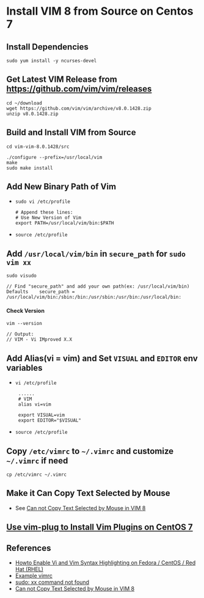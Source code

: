 # Install VIM 8 from Source on Centos 7
  
## Install Dependencies

    sudo yum install -y ncurses-devel

## Get Latest VIM Release from <https://github.com/vim/vim/releases>

```
cd ~/download
wget https://github.com/vim/vim/archive/v8.0.1428.zip
unzip v8.0.1428.zip
```

## Build and Install VIM from Source
```
cd vim-vim-8.0.1428/src

./configure --prefix=/usr/local/vim
make
sudo make install
```

## Add New Binary Path of Vim
* `sudo vi /etc/profile`

      # Append these lines:
      # Use New Version of Vim
      export PATH=/usr/local/vim/bin:$PATH

* `source /etc/profile`

## Add `/usr/local/vim/bin` in `secure_path` for `sudo vim xx`

`sudo visudo`

```
// Find "secure_path" and add your own path(ex: /usr/local/vim/bin)
Defaults    secure_path = /usr/local/vim/bin:/sbin:/bin:/usr/sbin:/usr/bin:/usr/local/bin:
```

#### Check Version

```
vim --version

// Output:
// VIM - Vi IMproved X.X
```

## Add Alias(vi = vim) and Set `VISUAL` and `EDITOR` env variables 

* `vi /etc/profile`

    
   ```
    ......
    # VIM
    alias vi=vim

    export VISUAL=vim
    export EDITOR="$VISUAL"
    ```

* `source /etc/profile`

## Copy `/etc/vimrc` to `~/.vimrc` and customize `~/.vimrc` if need

    cp /etc/vimrc ~/.vimrc

## Make it Can Copy Text Selected by Mouse
* See [Can not Copy Text Selected by Mouse in VIM 8](can-not-copy-text-selected-by-mouse-in-vim-8.md)

## [Use vim-plug to Install Vim Plugins on CentOS 7](https://github.com/northbright/Notes/blob/master/Linux/vim/use-vim-plug-to-install-vim-plugins.md)

## References
* [Howto Enable Vi and Vim Syntax Highlighting on Fedora / CentOS / Red Hat (RHEL)](http://www.if-not-true-then-false.com/2012/vi-vim-syntax-highlighting-on-fedora-centos-red-hat-rhel/)
* [Example vimrc](http://vim.wikia.com/wiki/Example_vimrc)
* [sudo: xx command not found](https://github.com/northbright/Notes/blob/master/Linux/Commands/sudo-command-not-found.md)
* [Can not Copy Text Selected by Mouse in VIM 8](can-not-copy-text-selected-by-mouse-in-vim-8.md)
